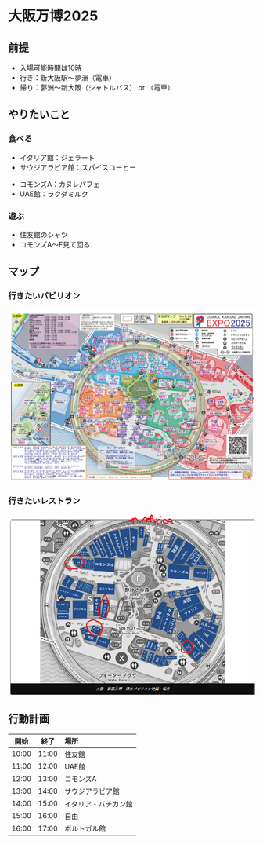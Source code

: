 # 大阪万博2025
## 前提
* 入場可能時間は10時
* 行き：新大阪駅～夢洲（電車）
* 帰り：夢洲～新大阪（シャトルバス） or （電車）

## やりたいこと
### 食べる
* イタリア館：ジェラート
* サウジアラビア館：スパイスコーヒー
+ コモンズA：カヌレパフェ
+ UAE館：ラクダミルク
### 遊ぶ
* 住友館のシャツ
* コモンズA～F見て回る

## マップ
### 行きたいパビリオン
![行きたいパビリオン](./images/pavilion_want_to_go.png)
### 行きたいレストラン
![行きたいパビリオン](./images/restaurants_want_to_go.png)

## 行動計画
|開始|終了|場所|
|:-:|:-:|:--|
|10:00|11:00|住友館|
|11:00|12:00|UAE館|
|12:00|13:00|コモンズA|
|13:00|14:00|サウジアラビア館|
|14:00|15:00|イタリア・バチカン館|
|15:00|16:00|自由|
|16:00|17:00|ポルトガル館|
